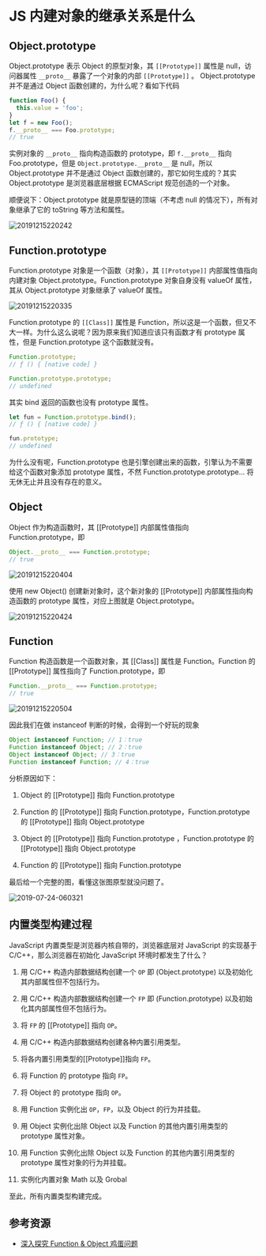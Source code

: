 # JS 内建对象的继承关系是什么

## Object.prototype

Object.prototype 表示 Object 的原型对象，其 `[[Prototype]]` 属性是 null，访问器属性 `__proto__` 暴露了一个对象的内部 `[[Prototype]]` 。 Object.prototype 并不是通过 Object 函数创建的，为什么呢？看如下代码

```ts
function Foo() {
  this.value = 'foo';
}
let f = new Foo();
f.__proto__ === Foo.prototype;
// true
```

实例对象的 `__proto__` 指向构造函数的 prototype，即 `f.__proto__` 指向 Foo.prototype，但是 `Object.prototype.__proto__` 是 null，所以 Object.prototype 并不是通过 Object 函数创建的，那它如何生成的？其实 Object.prototype 是浏览器底层根据 ECMAScript 规范创造的一个对象。

顺便说下：Object.prototype 就是原型链的顶端（不考虑 null 的情况下），所有对象继承了它的 toString 等方法和属性。

![20191215220242](./assets/20191215220242.png)

## Function.prototype

Function.prototype 对象是一个函数（对象），其 `[[Prototype]]` 内部属性值指向内建对象 Object.prototype。Function.prototype 对象自身没有 valueOf 属性，其从 Object.prototype 对象继承了 valueOf 属性。

![20191215220335](./assets/20191215220335.png)

Function.prototype 的 `[[Class]]` 属性是 Function，所以这是一个函数，但又不大一样。为什么这么说呢？因为原来我们知道应该只有函数才有 prototype 属性，但是 Function.prototype 这个函数就没有。

```ts
Function.prototype;
// ƒ () { [native code] }

Function.prototype.prototype;
// undefined
```

其实 bind 返回的函数也没有 prototype 属性。

```ts
let fun = Function.prototype.bind();
// ƒ () { [native code] }

fun.prototype;
// undefined
```

为什么没有呢，Function.prototype 也是引擎创建出来的函数，引擎认为不需要给这个函数对象添加 prototype 属性，不然 Function.prototype.prototype… 将无休无止并且没有存在的意义。

## Object

Object 作为构造函数时，其 [[Prototype]] 内部属性值指向 Function.prototype，即

```ts
Object.__proto__ === Function.prototype;
// true
```

![20191215220404](./assets/20191215220404.png)

使用 new Object() 创建新对象时，这个新对象的 [[Prototype]] 内部属性指向构造函数的 prototype 属性，对应上图就是 Object.prototype。

![20191215220424](./assets/20191215220424.png)

## Function

Function 构造函数是一个函数对象，其 [[Class]] 属性是 Function。Function 的 [[Prototype]] 属性指向了 Function.prototype，即

```ts
Function.__proto__ === Function.prototype;
// true
```

![20191215220504](./assets/20191215220504.png)

因此我们在做 instanceof 判断的时候，会得到一个好玩的现象

```ts
Object instanceof Function; // 1：true
Function instanceof Object; // 2：true
Object instanceof Object; // 3：true
Function instanceof Function; // 4：true
```

分析原因如下：

1. Object 的 [[Prototype]] 指向 Function.prototype

2. Function 的 [[Prototype]] 指向 Function.prototype，Function.prototype 的 [[Prototype]] 指向 Object.prototype

3. Object 的 [[Prototype]] 指向 Function.prototype ，Function.prototype 的 [[Prototype]] 指向 Object.prototype

4. Function 的 [[Prototype]] 指向 Function.prototype

最后给一个完整的图，看懂这张图原型就没问题了。

![2019-07-24-060321](./assets/2019-07-24-060321.jpg)

## 内置类型构建过程

JavaScript 内置类型是浏览器内核自带的，浏览器底层对 JavaScript 的实现基于 C/C++，那么浏览器在初始化 JavaScript 环境时都发生了什么？

1. 用 C/C++ 构造内部数据结构创建一个 `OP` 即 (Object.prototype) 以及初始化其内部属性但不包括行为。

2. 用 C/C++ 构造内部数据结构创建一个 `FP` 即 (Function.prototype) 以及初始化其内部属性但不包括行为。

3. 将 `FP` 的 [[Prototype]] 指向 `OP`。

4. 用 C/C++ 构造内部数据结构创建各种内置引用类型。

5. 将各内置引用类型的[[Prototype]]指向 `FP`。

6. 将 Function 的 prototype 指向 `FP`。

7. 将 Object 的 prototype 指向 `OP`。

8. 用 Function 实例化出 `OP`，`FP`，以及 Object 的行为并挂载。

9. 用 Object 实例化出除 Object 以及 Function 的其他内置引用类型的 prototype 属性对象。

10. 用 Function 实例化出除 Object 以及 Function 的其他内置引用类型的 prototype 属性对象的行为并挂载。

11. 实例化内置对象 Math 以及 Grobal

至此，所有内置类型构建完成。

## 参考资源

- [深入探究 Function & Object 鸡蛋问题](https://muyiy.cn/blog/5/5.3.html)
